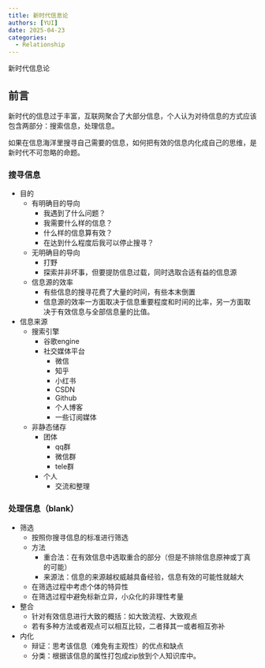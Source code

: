 ```yaml
---
title: 新时代信息论
authors: [YUI]
date: 2025-04-23
categories:
  - Relationship
---
```



新时代信息论

## 前言

新时代的信息过于丰富，互联网聚合了大部分信息，个人认为对待信息的方式应该包含两部分：搜索信息，处理信息。

如果在信息海洋里搜寻自己需要的信息，如何把有效的信息内化成自己的思维，是新时代不可忽略的命题。

### 搜寻信息

- 目的
    - 有明确目的导向
        - 我遇到了什么问题？
        - 我需要什么样的信息？
        - 什么样的信息算有效？
        - 在达到什么程度后我可以停止搜寻？
    - 无明确目的导向
        - 打野
        - 探索并非坏事，但要提防信息过载，同时选取合适有益的信息源
    - 信息源的效率
        - 有些信息的搜寻花费了大量的时间，有些本末倒置
        - 信息源的效率一方面取决于信息重要程度和时间的比率，另一方面取决于有效信息与全部信息量的比值。
- 信息来源
    - 搜索引擎
        - 谷歌engine
        - 社交媒体平台
            - 微信
            - 知乎
            - 小红书
            - CSDN
            - Github
            - 个人博客
            - 一些订阅媒体
    - 非静态储存
        - 团体
            - qq群
            - 微信群
            - tele群
        - 个人
            - 交流和整理

### 处理信息（blank）

- 筛选
    - 按照你搜寻信息的标准进行筛选
    - 方法
        - 重合法：在有效信息中选取重合的部分（但是不排除信息原神或丁真的可能）
        - 来源法：信息的来源越权威越具备经验，信息有效的可能性就越大
    - 在筛选过程中考虑个体的特异性
    - 在筛选过程中避免标新立异，小众化的非理性考量
- 整合
    - 针对有效信息进行大致的概括：如大致流程、大致观点
    - 若有多种方法或者观点可以相互比较，二者择其一或者相互弥补
- 内化
    - 辩证：思考该信息（难免有主观性）的优点和缺点
    - 分类：根据该信息的属性打包成zip放到个人知识库中。

